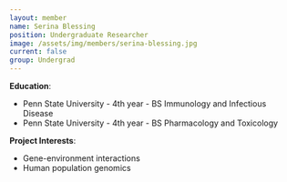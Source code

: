 ```yaml
---
layout: member
name: Serina Blessing
position: Undergraduate Researcher
image: /assets/img/members/serina-blessing.jpg
current: false
group: Undergrad
---
```


**Education**: 

  * Penn State University - 4th year - BS Immunology and Infectious Disease
  * Penn State University - 4th year - BS Pharmacology and Toxicology


**Project Interests**:

  * Gene-environment interactions
  * Human population genomics
